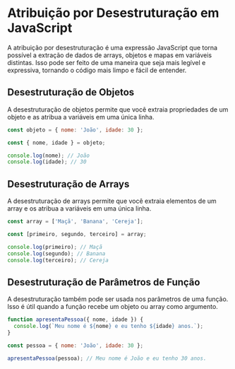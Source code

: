 # Atribuição por Desestruturação em JavaScript

A atribuição por desestruturação é uma expressão JavaScript que torna possível a extração de dados de arrays, objetos e mapas em variáveis distintas. Isso pode ser feito de uma maneira que seja mais legível e expressiva, tornando o código mais limpo e fácil de entender.

## Desestruturação de Objetos

A desestruturação de objetos permite que você extraia propriedades de um objeto e as atribua a variáveis em uma única linha.

```javascript
const objeto = { nome: 'João', idade: 30 };

const { nome, idade } = objeto;

console.log(nome); // João
console.log(idade); // 30
```

## Desestruturação de Arrays

A desestruturação de arrays permite que você extraia elementos de um array e os atribua a variáveis em uma única linha.

```javascript
const array = ['Maçã', 'Banana', 'Cereja'];

const [primeiro, segundo, terceiro] = array;

console.log(primeiro); // Maçã
console.log(segundo); // Banana
console.log(terceiro); // Cereja
```

## Desestruturação de Parâmetros de Função

A desestruturação também pode ser usada nos parâmetros de uma função. Isso é útil quando a função recebe um objeto ou array como argumento.

```javascript
function apresentaPessoa({ nome, idade }) {
  console.log(`Meu nome é ${nome} e eu tenho ${idade} anos.`);
}

const pessoa = { nome: 'João', idade: 30 };

apresentaPessoa(pessoa); // Meu nome é João e eu tenho 30 anos.
```
